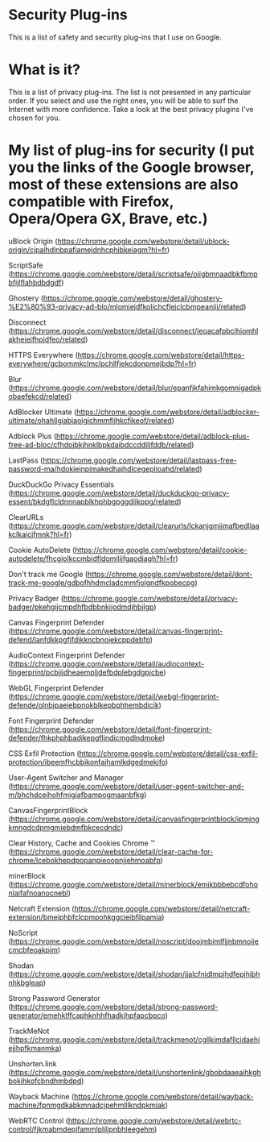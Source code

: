 # Security Plug-ins
This is a list of safety and security plug-ins that I use on Google.

# What is it?
This is a list of privacy plug-ins. The list is not presented in any particular order. If you select and use the right ones, you will be able to surf the Internet with more confidence. Take a look at the best privacy plugins I've chosen for you.


# My list of plug-ins for security (I put you the links of the Google browser, most of these extensions are also compatible with Firefox, Opera/Opera GX, Brave, etc.)
uBlock Origin (https://chrome.google.com/webstore/detail/ublock-origin/cjpalhdlnbpafiamejdnhcphjbkeiagm?hl=fr)

ScriptSafe (https://chrome.google.com/webstore/detail/scriptsafe/oiigbmnaadbkfbmpbfijlflahbdbdgdf)

Ghostery (https://chrome.google.com/webstore/detail/ghostery-%E2%80%93-privacy-ad-blo/mlomiejdfkolichcflejclcbmpeaniij/related)

Disconnect (https://chrome.google.com/webstore/detail/disconnect/jeoacafpbcihiomhlakheieifhpjdfeo/related)

HTTPS Everywhere (https://chrome.google.com/webstore/detail/https-everywhere/gcbommkclmclpchllfjekcdonpmejbdp?hl=fr)

Blur (https://chrome.google.com/webstore/detail/blur/epanfjkfahimkgomnigadpkobaefekcd/related)

AdBlocker Ultimate (https://chrome.google.com/webstore/detail/adblocker-ultimate/ohahllgiabjaoigichmmfljhkcfikeof/related)

Adblock Plus (https://chrome.google.com/webstore/detail/adblock-plus-free-ad-bloc/cfhdojbkjhnklbpkdaibdccddilifddb/related)

LastPass (https://chrome.google.com/webstore/detail/lastpass-free-password-ma/hdokiejnpimakedhajhdlcegeplioahd/related)

DuckDuckGo Privacy Essentials (https://chrome.google.com/webstore/detail/duckduckgo-privacy-essent/bkdgflcldnnnapblkhphbgpggdiikppg/related)

ClearURLs (https://chrome.google.com/webstore/detail/clearurls/lckanjgmijmafbedllaakclkaicjfmnk?hl=fr)

Cookie AutoDelete (https://chrome.google.com/webstore/detail/cookie-autodelete/fhcgjolkccmbidfldomjliifgaodjagh?hl=fr)

Don't track me Google (https://chrome.google.com/webstore/detail/dont-track-me-google/gdbofhhdmcladcmmfjolgndfkpobecpg)

Privacy Badger (https://chrome.google.com/webstore/detail/privacy-badger/pkehgijcmpdhfbdbbnkijodmdjhbjlgp)

Canvas Fingerprint Defender (https://chrome.google.com/webstore/detail/canvas-fingerprint-defend/lanfdkkpgfjfdikkncbnojekcppdebfp)

AudioContext Fingerprint Defender (https://chrome.google.com/webstore/detail/audiocontext-fingerprint/pcbjiidheaempljdefbdplebgdgpjcbe)

WebGL Fingerprint Defender (https://chrome.google.com/webstore/detail/webgl-fingerprint-defende/olnbjpaejebpnokblkepbphhembdicik)

Font Fingerprint Defender (https://chrome.google.com/webstore/detail/font-fingerprint-defender/fhkphphbadjkepgfljndicmgdlndmoke)

CSS Exfil Protection (https://chrome.google.com/webstore/detail/css-exfil-protection/ibeemfhcbbikonfajhamlkdgedmekifo)

User-Agent Switcher and Manager (https://chrome.google.com/webstore/detail/user-agent-switcher-and-m/bhchdcejhohfmigjafbampogmaanbfkg)

CanvasFingerprintBlock (https://chrome.google.com/webstore/detail/canvasfingerprintblock/ipmjngkmngdcdpmgmiebdmfbkcecdndc)

Clear History, Cache and Cookies Chrome ™ (https://chrome.google.com/webstore/detail/clear-cache-for-chrome/lcebokhepdpopanpieoopnjiehmoabfp)

minerBlock (https://chrome.google.com/webstore/detail/minerblock/emikbbbebcdfohonlaifafnoanocnebl)

Netcraft Extension (https://chrome.google.com/webstore/detail/netcraft-extension/bmejphbfclcpmpohkggcjeibfilpamia)

NoScript (https://chrome.google.com/webstore/detail/noscript/doojmbjmlfjjnbmnoijecmcbfeoakpjm)

Shodan (https://chrome.google.com/webstore/detail/shodan/jjalcfnidlmpjhdfepjhjbhnhkbgleap)

Strong Password Generator (https://chrome.google.com/webstore/detail/strong-password-generator/emehklffcaphknhhfhadkjhpfapcbpco)

TrackMeNot (https://chrome.google.com/webstore/detail/trackmenot/cgllkjmdafllcidaehjejjhpfkmanmka)

Unshorten.link (https://chrome.google.com/webstore/detail/unshortenlink/gbobdaaeaihkghbokihkofcbndhmbdpd)

Wayback Machine (https://chrome.google.com/webstore/detail/wayback-machine/fpnmgdkabkmnadcjpehmlllkndpkmiak)

WebRTC Control (https://chrome.google.com/webstore/detail/webrtc-control/fjkmabmdepjfammlpliljpnbhleegehm)
